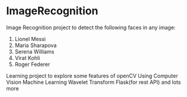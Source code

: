 # ImageRecognition
Image Recognition project to detect the following faces in any image:
1. Lionel Messi
2. Maria Sharapova
3. Serena Williams
4. Virat Kohli
5. Roger Federer

Learning project to explore some features of openCV
Using Computer Vision
  Machine Learning
  Wavelet Transform
  Flask(for rest API)
  and lots more
